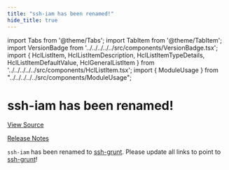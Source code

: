 ```yaml
---
title: "ssh-iam has been renamed!"
hide_title: true
---
```


import Tabs from '@theme/Tabs';
import TabItem from '@theme/TabItem';
import VersionBadge from '../../../../../src/components/VersionBadge.tsx';
import { HclListItem, HclListItemDescription, HclListItemTypeDetails, HclListItemDefaultValue, HclGeneralListItem } from '../../../../../src/components/HclListItem.tsx';
import { ModuleUsage } from "../../../../../src/components/ModuleUsage";

<VersionBadge repoTitle="Security Modules" version="0.74.0" lastModifiedVersion="0.13.0"/>

# ssh-iam has been renamed!

<a href="https://github.com/gruntwork-io/terraform-aws-security/tree/v0.74.0/modules/ssh-iam" className="link-button" title="View the source code for this module in GitHub.">View Source</a>

<a href="https://github.com/gruntwork-io/terraform-aws-security/releases/tag/v0.13.0" className="link-button" title="Release notes for only versions which impacted this module.">Release Notes</a>

`ssh-iam` has been renamed to [ssh-grunt](https://github.com/gruntwork-io/terraform-aws-security/tree/v0.74.0/modules/ssh-grunt). Please update all links to point to
[ssh-grunt](https://github.com/gruntwork-io/terraform-aws-security/tree/v0.74.0/modules/ssh-grunt)!


<!-- ##DOCS-SOURCER-START
{
  "originalSources": [
    "https://github.com/gruntwork-io/terraform-aws-security/tree/v0.74.0/modules/ssh-iam/readme.md",
    "https://github.com/gruntwork-io/terraform-aws-security/tree/v0.74.0/modules/ssh-iam/variables.tf",
    "https://github.com/gruntwork-io/terraform-aws-security/tree/v0.74.0/modules/ssh-iam/outputs.tf"
  ],
  "sourcePlugin": "module-catalog-api",
  "hash": "2ae571d40f518a7c92b35e9f495f01a8"
}
##DOCS-SOURCER-END -->

